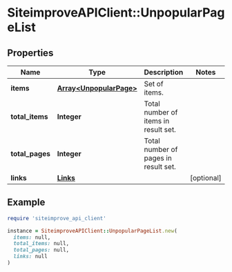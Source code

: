 # SiteimproveAPIClient::UnpopularPageList

## Properties

| Name | Type | Description | Notes |
| ---- | ---- | ----------- | ----- |
| **items** | [**Array&lt;UnpopularPage&gt;**](UnpopularPage.md) | Set of items. |  |
| **total_items** | **Integer** | Total number of items in result set. |  |
| **total_pages** | **Integer** | Total number of pages in result set. |  |
| **links** | [**Links**](Links.md) |  | [optional] |

## Example

```ruby
require 'siteimprove_api_client'

instance = SiteimproveAPIClient::UnpopularPageList.new(
  items: null,
  total_items: null,
  total_pages: null,
  links: null
)
```

